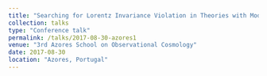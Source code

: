 ```yaml
---
title: "Searching for Lorentz Invariance Violation in Theories with Modified Dispersion Relations"
collection: talks
type: "Conference talk"
permalink: /talks/2017-08-30-azores1
venue: "3rd Azores School on Observational Cosmology"
date: 2017-08-30
location: "Azores, Portugal"
---
```

